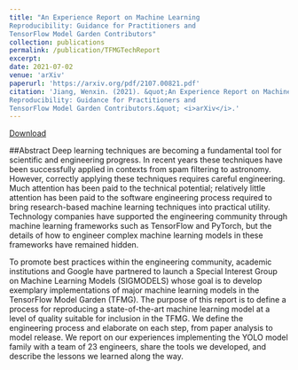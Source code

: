 ```yaml
---
title: "An Experience Report on Machine Learning
Reproducibility: Guidance for Practitioners and
TensorFlow Model Garden Contributors"
collection: publications
permalink: /publication/TFMGTechReport
excerpt: 
date: 2021-07-02
venue: 'arXiv'
paperurl: 'https://arxiv.org/pdf/2107.00821.pdf'
citation: 'Jiang, Wenxin. (2021). &quot;An Experience Report on Machine Learning
Reproducibility: Guidance for Practitioners and
TensorFlow Model Garden Contributors.&quot; <i>arXiv</i>.'
---
```


[Download](http://academicpages.github.io/files/TFMGTechReport.pdf)

##Abstract
Deep learning techniques are becoming a fundamental tool for scientific and engineering progress. In recent years these techniques have been successfully applied in contexts from spam filtering to astronomy.
However, correctly applying these techniques requires careful engineering.
Much attention has been paid to the technical potential; relatively little attention has been paid to the software engineering process required to bring research-based machine learning techniques into practical utility.
Technology companies have supported the engineering community through machine learning frameworks such as TensorFlow and PyTorch, but the details of how to engineer complex machine learning models in these frameworks have remained hidden.

To promote best practices within the engineering community, academic institutions and Google have partnered to launch a Special Interest Group on Machine Learning Models (SIGMODELS) whose goal is to develop exemplary implementations of major machine learning models in the TensorFlow Model Garden (TFMG).
The purpose of this report is to define a process for reproducing a state-of-the-art machine learning model at a level of quality suitable for inclusion in the TFMG. We define the engineering process and elaborate on each step, from paper analysis to model release. We report on our experiences implementing the YOLO model family with a team of 23 engineers, share the tools we  developed, and describe the lessons we learned along the way.